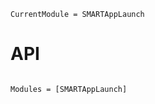 ```@meta
CurrentModule = SMARTAppLaunch
```

# API

```@index
```

```@autodocs
Modules = [SMARTAppLaunch]
```
